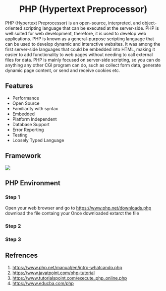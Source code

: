 <h1 align="center">PHP (Hypertext Preprocessor)</h1>

PHP (Hypertext Preprocessor) is an open-source, interpreted, and object-oriented scripting language that can be executed at the server-side. PHP is well suited for web development, therefore, it is used to develop web applications. PHP is known as a general-purpose scripting language that can be used to develop dynamic and interactive websites. It was among the first server-side languages that could be embedded into HTML, making it easier to add functionality to web pages without needing to call external files for data. PHP is mainly focused on server-side scripting, so you can do anything any other CGI program can do, such as collect form data, generate dynamic page content, or send and receive cookies etc.
 
## Features 
<ul>
  <li>Performance</li>
  <li>Open Source</li>
  <li>Familiarity with syntax</li>
  <li>Embedded</li>
  <li>Platform Independent</li>
  <li>Database Support</li>
  <li>Error Reporting</li>
  <li>Testing</li>
  <li>Loosely Typed Language</li>
</ul>  

## Framework

![](https://github.com/SoftwareBulu/TechDocumentation/blob/main/Programming/PHP_FrameWork.png)

## PHP Environment 

### Step 1
Open your web browser and go to https://www.php.net/downloads.php download the file containg your
Once downloaded extarct the file 
### Step 2

### Step 3


## Refrences 
1. https://www.php.net/manual/en/intro-whatcando.php
2. https://www.javatpoint.com/php-tutorial
3. https://www.tutorialspoint.com/execute_php_online.php
4. https://www.educba.com/php
